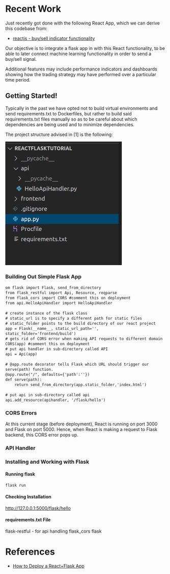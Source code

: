 # Recent Work

Just  recently got done with the following React App, which we can derive this codebase from:

* [reactjs - buy/sell indicator functionality](https://github.com/pwdel/dockerreactjs)

Our objective is to integrate a flask app in with this React functionality, to be able to later connect machine learning functionality in order to send a buy/sell signal.

Additional features may include performance indicators and dashboards showing how the trading strategy may have performed over a particular time period.

## Getting Started!

Typically in the past we have opted not to build virtual environments and send requirements.txt to Dockerfiles, but rather to build said requirements.txt files manually so as to be careful about which dependencies are being used and to minimize dependencies.

The project structure advised in [1] is the following:

![](/readme_img/starterprojectstructure.png)

### Building Out Simple Flask App

```
om flask import Flask, send_from_directory
from flask_restful import Api, Resource, reqparse
from flask_cors import CORS #comment this on deployment
from api.HelloApiHandler import HelloApiHandler

# create instance of the flask class
# static_url is to specify a different path for static files
# static_folder points to the build directory of our react project
app = Flask(__name__, static_url_path='', static_folder='frontend/build')
# gets rid of CORS error when making API requests to different domain
CORS(app) #comment this on deployment
# put api handler in sub-directory called API
api = Api(app)

# @app.route decorator tells Flask which URL should trigger our serve(path) function.
@app.route("/", defaults={'path':''})
def serve(path):
    return send_from_directory(app.static_folder,'index.html')

# put api in sub-directory called api
api.add_resource(apihandler, '/flask/hello')
```


### CORS Errors

At this current stage (before deployment), React is running on port 3000 and Flask on port 5000. Hence, when React is making a request to Flask backend, this CORS error pops up.


### API Handler



### Installing and Working with Flask

#### Running flask

```
flask run
```

#### Checking Installation

http://127.0.0.1:5000/flask/hello


#### requirements.txt File

flask-restful - for api handling
flask_cors
flask

#  References

* [How to Deploy a React+Flask App](https://towardsdatascience.com/build-deploy-a-react-flask-app-47a89a5d17d9)
